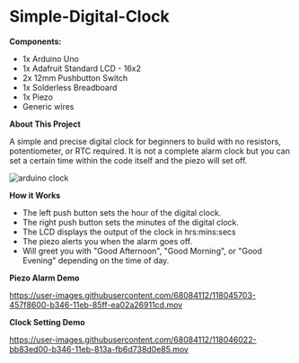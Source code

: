 # Simple-Digital-Clock

**Components:**
- 1x Arduino Uno
- 1x Adafruit Standard LCD - 16x2
- 2x 12mm Pushbutton Switch
- 1x Solderless Breadboard
- 1x Piezo
- Generic wires

**About This Project**

A simple and precise digital clock for beginners to build with no resistors, potentiometer, or RTC required. It is not a complete alarm clock but you can set a certain time within the code itself and the piezo will set off.

![arduino clock](https://user-images.githubusercontent.com/68084112/118043581-8fb33800-b343-11eb-9824-da9f8f355b1e.png)


**How it Works**

- The left push button sets the hour of the digital clock.
- The right push button sets the minutes of the digital clock.
- The LCD displays the output of the clock in hrs:mins:secs
- The piezo alerts you when the alarm goes off.
- Will greet you with "Good Afternoon", "Good Morning", or "Good Evening" depending on the time of day.

**Piezo Alarm Demo**

https://user-images.githubusercontent.com/68084112/118045703-457f8600-b346-11eb-85ff-ea02a26911cd.mov

**Clock Setting Demo**

https://user-images.githubusercontent.com/68084112/118046022-bb83ed00-b346-11eb-813a-fb6d738d0e85.mov



